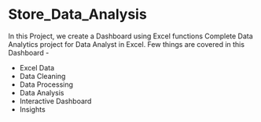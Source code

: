 # Store_Data_Analysis

In this Project, we create a Dashboard using Excel functions Complete Data Analytics project for Data Analyst in Excel.
Few things are covered in this Dashboard -

- Excel Data
- Data Cleaning
- Data Processing   
- Data Analysis
- Interactive Dashboard
- Insights
